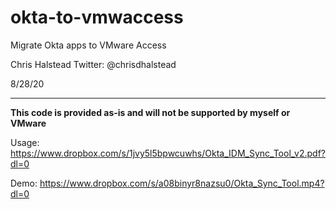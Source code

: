 # okta-to-vmwaccess
Migrate Okta apps to VMware Access

Chris Halstead
Twitter: @chrisdhalstead

8/28/20

------

**This code is provided as-is and will not be supported by myself or VMware**

Usage:  https://www.dropbox.com/s/1jvy5l5bpwcuwhs/Okta_IDM_Sync_Tool_v2.pdf?dl=0

Demo:  https://www.dropbox.com/s/a08binyr8nazsu0/Okta_Sync_Tool.mp4?dl=0
